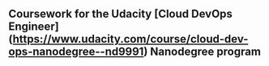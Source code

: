 ## Coursework for the Udacity [Cloud DevOps Engineer] (https://www.udacity.com/course/cloud-dev-ops-nanodegree--nd9991) Nanodegree program
